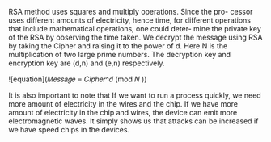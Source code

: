 
RSA method uses squares and multiply operations. Since the pro-
cessor uses different amounts of electricity, hence time, for different
operations that include mathematical operations, one could deter-
mine the private key of the RSA by observing the time taken.
We decrypt the message using RSA by taking the Cipher and
raising it to the power of d. Here N is the multiplication of two
large prime numbers. The decryption key and encryption key are
(d,n) and (e,n) respectively.


![equation](𝑀𝑒𝑠𝑠𝑎𝑔𝑒 = 𝐶𝑖𝑝ℎ𝑒𝑟^𝑑 (mod 𝑁 ))


It is also important to note that If we want to run a process
quickly, we need more amount of electricity in the wires and the
chip. If we have more amount of electricity in the chip and wires,
the device can emit more electromagnetic waves. It simply shows us
that attacks can be increased if we have speed chips in the devices.

